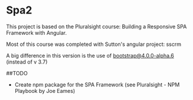 # Spa2

This project is based on the Pluralsight course: Building a Responsive SPA Framework with Angular.

Most of this course was completed with Sutton's angular project: sscrm

A big difference in this version is the use of bootstrap@4.0.0-alpha.6 (instead of v 3.7)

##TODO
- Create npm package for the SPA Framework (see Pluralsight - NPM Playbook by Joe Eames)
